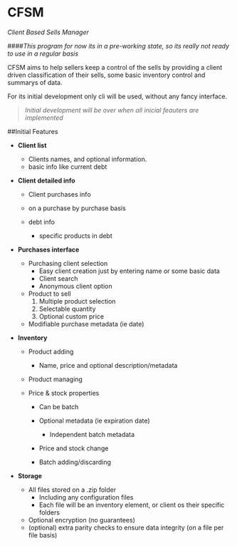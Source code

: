 # CFSM
*Client Based Sells Manager*

####*This program for now its in a pre-working state, so its really not ready to use in a regular basis*

CFSM aims to help sellers keep a control of the sells 
by providing a client driven classification of their sells, 
some basic inventory control and summarys of data.

For its initial development only cli will be used, without 
any fancy interface. 

>*Initial development will be over when all inicial 
feauters are implemented*


##Initial Features

-   **Client list**
    -   Clients names, and optional information.
    -   basic info like current debt

-   **Client detailed info**
    -   Client purchases info
    -   on a purchase by purchase basis

    -   debt info
        -   specific products in debt

-   **Purchases interface**
    -   Purchasing client selection
        -   Easy client creation just by entering name or some basic data
        -   Client search
        -   Anonymous client option
    -   Product to sell
        1.   Multiple product selection
        2.   Selectable quantity
        3.   Optional custom price
    - Modifiable purchase metadata (ie date)
    
- **Inventory**
    - Product adding
        - Name, price and optional description/metadata
    -   Product managing
    
     -   Price & stock properties
         -   Can be batch 
         -   Optional metadata (ie expiration date)
             -   Independent batch metadata
    
         -   Price and stock change 
         -   Batch adding/discarding

-   **Storage**
    -   All files stored on a .zip folder
        -  Including any configuration files
        -  Each file will be an inventory element, or client os their specific folders
    -   Optional encryption (no guarantees)
    -   (optional) extra parity checks to ensure data integrity (on a file per file basis)
 